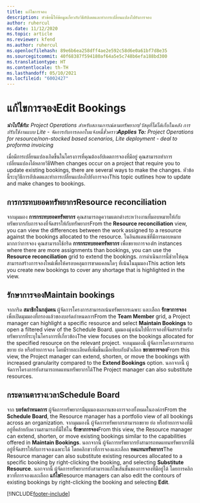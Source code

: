 ```yaml
---
title: แก้ไขการจอง
description: หัวข้อนี้ให้ข้อมูลเกี่ยวกับวิธีอัปเดตและทำการเปลี่ยนแปลงไปยังการจอง
author: ruhercul
ms.date: 11/12/2020
ms.topic: article
ms.reviewer: kfend
ms.author: ruhercul
ms.openlocfilehash: 89e6b6ea258dff4ae2e592c58d6e0a61bf7d8e35
ms.sourcegitcommit: 40f68387f594180af64a5e5c748b6efa188bd300
ms.translationtype: HT
ms.contentlocale: th-TH
ms.lasthandoff: 05/10/2021
ms.locfileid: "6002427"
---
```

# <a name="edit-bookings"></a><span data-ttu-id="95038-103">แก้ไขการจอง</span><span class="sxs-lookup"><span data-stu-id="95038-103">Edit Bookings</span></span>

<span data-ttu-id="95038-104">_**นำไปใช้กับ:** Project Operations สำหรับสถานการณ์ตามทรัพยากร/วัสดุที่ไม่ได้เก็บในคลัง การปรับใช้งานแบบ Lite - จัดการกับการออกใบแจ้งหนี้ชั่วคราว_</span><span class="sxs-lookup"><span data-stu-id="95038-104">_**Applies To:** Project Operations for resource/non-stocked based scenarios, Lite deployment - deal to proforma invoicing_</span></span>


<span data-ttu-id="95038-105">เมื่อมีการเปลี่ยนแปลงเกิดขึ้นในโครงการที่คุณต้องอัปเดตการจองที่มีอยู่ คุณสามารถทำการเปลี่ยนแปลงได้หลายวิธี</span><span class="sxs-lookup"><span data-stu-id="95038-105">When changes occur on a project that require you to update existing bookings, there are several ways to make the changes.</span></span> <span data-ttu-id="95038-106">หัวข้อนี้ระบุวิธีการอัปเดตและทำการเปลี่ยนแปลงไปยังการจอง</span><span class="sxs-lookup"><span data-stu-id="95038-106">This topic outlines how to update and make changes to bookings.</span></span>

## <a name="resource-reconciliation"></a><span data-ttu-id="95038-107">การกระทบยอดทรัพยากร</span><span class="sxs-lookup"><span data-stu-id="95038-107">Resource reconciliation</span></span>

<span data-ttu-id="95038-108">จากมุมมอง **การกระทบยอดทรัพยากร** คุณสามารถดูความแตกต่างระหว่างงานที่มอบหมายให้กับทรัพยากรกับการจองที่จัดสรรให้กับทรัพยากร</span><span class="sxs-lookup"><span data-stu-id="95038-108">From the **Resource reconciliation** view, you can view the differences between the work assigned to a resource against the bookings allocated to the resource.</span></span> <span data-ttu-id="95038-109">ในอินสแตนซ์ที่มีการมอบหมายมากกว่าการจอง คุณสามารถใช้กริด **การกระทบยอดทรัพยากร** เพื่อขยายการจอง</span><span class="sxs-lookup"><span data-stu-id="95038-109">In instances where there are more assignments than bookings, you can use the **Resource reconciliation** grid to extend the bookings.</span></span> <span data-ttu-id="95038-110">การดำเนินการนี้ช่วยให้คุณสามารถสร้างการจองใหม่เพื่อให้ครอบคลุมการขาดแคลนใดๆ ที่เน้นในมุมมอง</span><span class="sxs-lookup"><span data-stu-id="95038-110">This action lets you create new bookings to cover any shortage that is highlighted in the view.</span></span>

## <a name="maintain-bookings"></a><span data-ttu-id="95038-111">รักษาการจอง</span><span class="sxs-lookup"><span data-stu-id="95038-111">Maintain bookings</span></span>

<span data-ttu-id="95038-112">จากกริด **สมาชิกในกลุ่มคน** ผู้จัดการโครงการสามารถเน้นทรัพยากรเฉพาะ และเลือก **รักษาการจอง** เพื่อเปิดมุมมองที่กรองแล้วของบอร์ดกำหนดการ</span><span class="sxs-lookup"><span data-stu-id="95038-112">From the **Team Member** grid, a Project manager can highlight a specific resource and select **Maintain Bookings** to open a filtered view of the Schedule Board.</span></span> <span data-ttu-id="95038-113">มุมมองมุ่งเน้นไปที่การจองที่จัดสรรสำหรับทรัพยากรที่ระบุในโครงการที่เกี่ยวข้อง</span><span class="sxs-lookup"><span data-stu-id="95038-113">The view focuses on the bookings allocated for the specified resource on the relevant project.</span></span> <span data-ttu-id="95038-114">จากมุมมองนี้ ผู้จัดการโครงการสามารถขยาย ย่อ หรือย้ายการจอง โดยมีรายละเอียดที่เพิ่มขึ้นเมื่อเทียบกับตัวเลือก **ขยายการจอง**</span><span class="sxs-lookup"><span data-stu-id="95038-114">From this view, the Project manager can extend, shorten, or move the bookings with increased granularity compared to the **Extend Bookings** option.</span></span> <span data-ttu-id="95038-115">นอกจากนี้ ผู้จัดการโครงการยังสามารถทดแทนทรัพยากรได้</span><span class="sxs-lookup"><span data-stu-id="95038-115">The Project manager can also substitute resources.</span></span>

## <a name="schedule-board"></a><span data-ttu-id="95038-116">กระดานตารางเวลา</span><span class="sxs-lookup"><span data-stu-id="95038-116">Schedule Board</span></span>

<span data-ttu-id="95038-117">จาก **บอร์ดกำหนดการ** ผู้จัดการทรัพยากรมีมุมมองผลงานของการจองทั้งหมดในองค์กร</span><span class="sxs-lookup"><span data-stu-id="95038-117">From the **Schedule Board**, the Resource manager has a portfolio view of all bookings across an organization.</span></span> <span data-ttu-id="95038-118">จากมุมมองนี้ ผู้จัดการทรัพยากรสามารถขยาย ย่อ หรือย้ายการจองที่มีอยู่ที่คล้ายกับความสามารถที่มีให้ใน **รักษาการจอง**</span><span class="sxs-lookup"><span data-stu-id="95038-118">From this view, the Resource manager can extend, shorten, or move existing bookings similar to the capabilities offered in **Maintain Bookings**.</span></span> <span data-ttu-id="95038-119">นอกจากนี้ ผู้จัดการทรัพยากรยังสามารถทดแทนทรัพยากรที่มีอยู่ที่จัดสรรให้กับการจองเฉพาะได้ โดยคลิกขวาที่การจองและเลือก **ทดแทนทรัพยากร**</span><span class="sxs-lookup"><span data-stu-id="95038-119">The Resource manager can also substitute existing resources allocated to a specific booking by right-clicking the booking, and selecting **Substitute Resource**.</span></span> <span data-ttu-id="95038-120">นอกจากนี้ ผู้จัดการทรัพยากรยังสามารถแก้ไขเส้นชั้นของการจองที่มีอยู่ได้ โดยการคลิกขวาที่การจองและเลือก **แก้ไข**</span><span class="sxs-lookup"><span data-stu-id="95038-120">Resource managers can also edit the contours of existing bookings by right-clicking the booking and selecting **Edit**.</span></span>


[!INCLUDE[footer-include](../includes/footer-banner.md)]